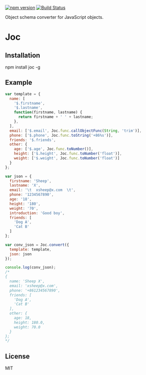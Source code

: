 [![npm version](https://badge.fury.io/js/joc.svg)](http://badge.fury.io/js/joc)
[![Build Status](https://travis-ci.org/zhangxiaoyang/joc.svg?branch=master)](https://travis-ci.org/zhangxiaoyang/joc)

Object schema converter for JavaScript objects.

Joc
===

Installation
---

npm install joc -g

Example
---

```javascript
var template = {
  name: [
    '$.firstname',
    '$.lastname',
    function(firstname, lastname) {
      return firstname + ' ' + lastname;
    },
  ],
  email: ['$.email', Joc.func.callObjectFunc(String, 'trim')],
  phone: ['$.phone', Joc.func.toString('+86%s')],
  friends: '$.friends',
  other: {
    age: ['$.age', Joc.func.toNumber()],
    height: ['$.height', Joc.func.toNumber('float')],
    weight: ['$.weight', Joc.func.toNumber('float')]
  }
};

var json = {
  firstname: 'Sheep',
  lastname: 'X',
  email: '\t  xsheep@x.com  \t',
  phone: '1234567890',
  age: '18',
  height: '180',
  weight: '70',
  introduction: 'Good boy',
  friends: [
    'Dog A',
    'Cat B'
  ]
};

var conv_json = Joc.convert({
  template: template,
  json: json
});

console.log(conv_json);
/*
{
  name: 'Sheep X',
  email: 'xsheep@x.com',
  phone: '+861234567890',
  friends: [
    'Dog A',
    'Cat B'
  ],
  other: {
    age: 18,
    height: 180.0,
    weight: 70.0
  }
};
*/
```

License
---

MIT
